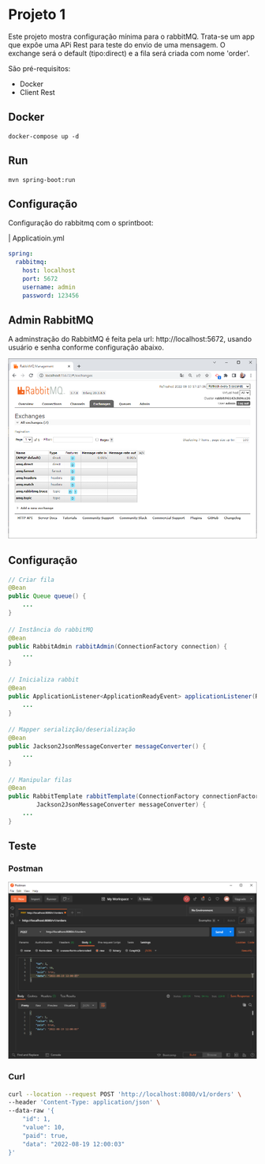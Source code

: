 # Projeto 1

Este projeto mostra configuração mínima para o rabbitMQ. Trata-se um app que expôe uma APi Rest para teste do envio de uma mensagem.
O exchange será o default (tipo:direct) e a fila será criada com nome 'order'.

São pré-requisitos:

* Docker
* Client Rest

## Docker

```shell
docker-compose up -d
```

## Run

```shell
mvn spring-boot:run
```

## Configuração

Configuração do rabbitmq com o sprintboot:

| Applicatioin.yml

```yml
spring:
  rabbitmq:
    host: localhost
    port: 5672
    username: admin
    password: 123456
```

## Admin RabbitMQ

A adminstração do RabbitMQ é feita pela url: http://localhost:5672, usando usuário e senha conforme configuração abaixo.

![](../assets/rabbit-exchange.png)

## Configuração

```java
// Criar fila
@Bean
public Queue queue() {
	...
}

// Instância do rabbitMQ
@Bean
public RabbitAdmin rabbitAdmin(ConnectionFactory connection) {
	...
}

// Inicializa rabbit
@Bean
public ApplicationListener<ApplicationReadyEvent> applicationListener(RabbitAdmin rabbittAdmin) {
	...
}

// Mapper serializção/deserialização
@Bean
public Jackson2JsonMessageConverter messageConverter() {
	...
}

// Manipular filas
@Bean
public RabbitTemplate rabbitTemplate(ConnectionFactory connectionFactory,
		Jackson2JsonMessageConverter messageConverter) {
	...
}
```

## Teste

### Postman

![](../assets/postman.PNG)

### Curl

```bash
curl --location --request POST 'http://localhost:8080/v1/orders' \
--header 'Content-Type: application/json' \
--data-raw '{
    "id": 1,
    "value": 10,
    "paid": true,
    "data": "2022-08-19 12:00:03"
}'
```
